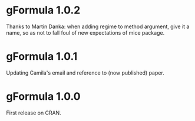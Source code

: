 # gFormula 1.0.2

Thanks to Martin Danka: when adding regime to method argument, give it a name, so as not to fall foul of new expectations of mice package. 

# gFormula 1.0.1

Updating Camila's email and reference to (now published) paper.

# gFormula 1.0.0

First release on CRAN.
